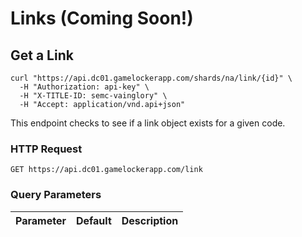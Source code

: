# Links (Coming Soon!)

## Get a Link

```shell
curl "https://api.dc01.gamelockerapp.com/shards/na/link/{id}" \
  -H "Authorization: api-key" \
  -H "X-TITLE-ID: semc-vainglory" \
  -H "Accept: application/vnd.api+json"
```

This endpoint checks to see if a link object exists for a given code.

### HTTP Request

`GET https://api.dc01.gamelockerapp.com/link`

### Query Parameters

Parameter | Default | Description
--------- | ------- | -----------
